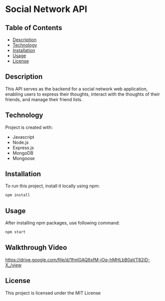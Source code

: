 
# Social Network API

## Table of Contents

- [Description](#description)
- [Technology](#technology)
- [Installation](#installation)
- [Usage](#usage)
- [License](#license)

## Description

This API serves as the backend for a social network web application, enabling users to express their thoughts, interact with the thoughts of their friends, and manage their friend lists.

## Technology

Project is created with:

- Javascript
- Node.js
- Express.js
- MongoDB
- Mongoose

## Installation

To run this project, install it locally using npm:

```bash
npm install
```

## Usage

After installing npm packages, use following command:

```bash 
npm start
```

## Walkthrough Video

https://drive.google.com/file/d/1fmlGAQ6sfM-jOq-hMHLbB0aVT82jD-X_/view

## License


This project is licensed under the MIT License